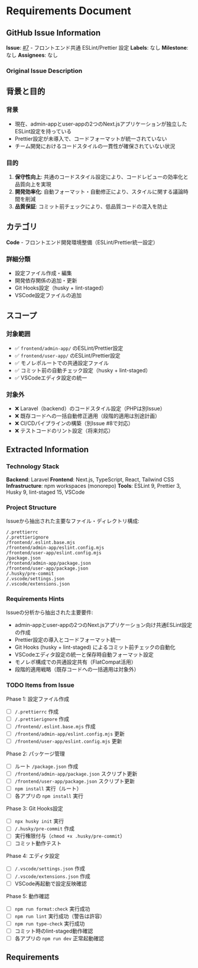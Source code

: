# Requirements Document

## GitHub Issue Information

**Issue**: [#7](https://github.com/ef-tech/laravel-next-b2c/issues/7) - フロントエンド共通 ESLint/Prettier 設定
**Labels**: なし
**Milestone**: なし
**Assignees**: なし

### Original Issue Description

## 背景と目的

### 背景
- 現在、admin-appとuser-appの2つのNext.jsアプリケーションが独立したESLint設定を持っている
- Prettier設定が未導入で、コードフォーマットが統一されていない
- チーム開発におけるコードスタイルの一貫性が確保されていない状況

### 目的
1. **保守性向上**: 共通のコードスタイル設定により、コードレビューの効率化と品質向上を実現
2. **開発効率化**: 自動フォーマット・自動修正により、スタイルに関する議論時間を削減
3. **品質保証**: コミット前チェックにより、低品質コードの混入を防止

## カテゴリ

**Code** - フロントエンド開発環境整備（ESLint/Prettier統一設定）

### 詳細分類
- 設定ファイル作成・編集
- 開発依存関係の追加・更新
- Git Hooks設定（husky + lint-staged）
- VSCode設定ファイルの追加

## スコープ

### 対象範囲
- ✅ `frontend/admin-app/` のESLint/Prettier設定
- ✅ `frontend/user-app/` のESLint/Prettier設定
- ✅ モノレポルートでの共通設定ファイル
- ✅ コミット前の自動チェック設定（husky + lint-staged）
- ✅ VSCodeエディタ設定の統一

### 対象外
- ❌ Laravel（backend）のコードスタイル設定（PHPは別Issue）
- ❌ 既存コードへの一括自動修正適用（段階的適用は別途計画）
- ❌ CI/CDパイプラインの構築（別Issue #8で対応）
- ❌ テストコードのリント設定（将来対応）

## Extracted Information

### Technology Stack

**Backend**: Laravel
**Frontend**: Next.js, TypeScript, React, Tailwind CSS
**Infrastructure**: npm workspaces (monorepo)
**Tools**: ESLint 9, Prettier 3, Husky 9, lint-staged 15, VSCode

### Project Structure

Issueから抽出された主要なファイル・ディレクトリ構成:

```
/.prettierrc
/.prettierignore
/frontend/.eslint.base.mjs
/frontend/admin-app/eslint.config.mjs
/frontend/user-app/eslint.config.mjs
/package.json
/frontend/admin-app/package.json
/frontend/user-app/package.json
/.husky/pre-commit
/.vscode/settings.json
/.vscode/extensions.json
```

### Requirements Hints

Issueの分析から抽出された主要要件:

- admin-appとuser-appの2つのNext.jsアプリケーション向け共通ESLint設定の作成
- Prettier設定の導入とコードフォーマット統一
- Git Hooks (husky + lint-staged) によるコミット前チェックの自動化
- VSCodeエディタ設定の統一と保存時自動フォーマット設定
- モノレポ構成での共通設定共有（FlatCompat活用）
- 段階的適用戦略（既存コードへの一括適用は対象外）

### TODO Items from Issue

Phase 1: 設定ファイル作成
- [ ] `/.prettierrc` 作成
- [ ] `/.prettierignore` 作成
- [ ] `/frontend/.eslint.base.mjs` 作成
- [ ] `/frontend/admin-app/eslint.config.mjs` 更新
- [ ] `/frontend/user-app/eslint.config.mjs` 更新

Phase 2: パッケージ管理
- [ ] ルート `/package.json` 作成
- [ ] `/frontend/admin-app/package.json` スクリプト更新
- [ ] `/frontend/user-app/package.json` スクリプト更新
- [ ] `npm install` 実行（ルート）
- [ ] 各アプリの `npm install` 実行

Phase 3: Git Hooks設定
- [ ] `npx husky init` 実行
- [ ] `/.husky/pre-commit` 作成
- [ ] 実行権限付与（`chmod +x .husky/pre-commit`）
- [ ] コミット動作テスト

Phase 4: エディタ設定
- [ ] `/.vscode/settings.json` 作成
- [ ] `/.vscode/extensions.json` 作成
- [ ] VSCode再起動で設定反映確認

Phase 5: 動作確認
- [ ] `npm run format:check` 実行成功
- [ ] `npm run lint` 実行成功（警告は許容）
- [ ] `npm run type-check` 実行成功
- [ ] コミット時のlint-staged動作確認
- [ ] 各アプリの `npm run dev` 正常起動確認

## Requirements
<!-- Will be generated in /kiro:spec-requirements phase -->